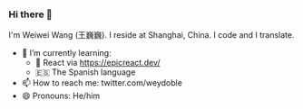 ### Hi there 👋

I'm Weiwei Wang (王巍巍). I reside at Shanghai, China. I code and I translate. 

- 🌱 I’m currently learning:
  - 🚀 React via https://epicreact.dev/
  - 🇪🇸 The Spanish language
- 📫 How to reach me: twitter.com/weydoble
- 😄 Pronouns: He/him

<!--
**weiwei/weiwei** is a ✨ _special_ ✨ repository because its `README.md` (this file) appears on your GitHub profile.

Here are some ideas to get you started:

- 🔭 I’m currently working on ...
- 🌱 I’m currently learning ...
- 👯 I’m looking to collaborate on ...
- 🤔 I’m looking for help with ...
- 💬 Ask me about ...
- 📫 How to reach me: ...
- 😄 Pronouns: ...
- ⚡ Fun fact: ...
-->
